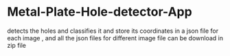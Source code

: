 # Metal-Plate-Hole-detector-App
detects the holes and classifies it and store its coordinates in a  json file for each image , and all the json files for different image file can be download in zip file
